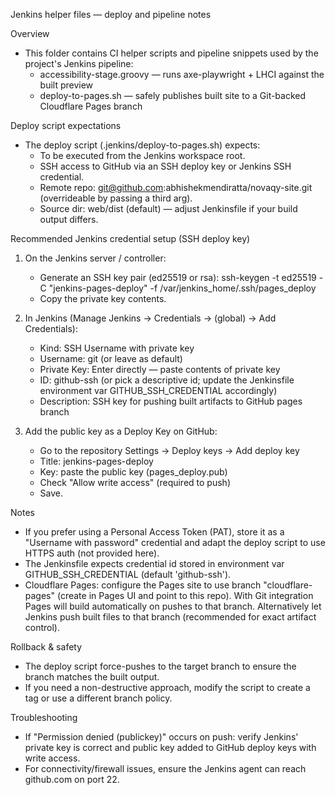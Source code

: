 Jenkins helper files — deploy and pipeline notes

Overview
- This folder contains CI helper scripts and pipeline snippets used by the project's Jenkins pipeline:
  - accessibility-stage.groovy — runs axe-playwright + LHCI against the built preview
  - deploy-to-pages.sh — safely publishes built site to a Git-backed Cloudflare Pages branch

Deploy script expectations
- The deploy script (.jenkins/deploy-to-pages.sh) expects:
  - To be executed from the Jenkins workspace root.
  - SSH access to GitHub via an SSH deploy key or Jenkins SSH credential.
  - Remote repo: git@github.com:abhishekmendiratta/novaqy-site.git (overrideable by passing a third arg).
  - Source dir: web/dist (default) — adjust Jenkinsfile if your build output differs.

Recommended Jenkins credential setup (SSH deploy key)
1. On the Jenkins server / controller:
   - Generate an SSH key pair (ed25519 or rsa):
     ssh-keygen -t ed25519 -C "jenkins-pages-deploy" -f /var/jenkins_home/.ssh/pages_deploy
   - Copy the private key contents.

2. In Jenkins (Manage Jenkins → Credentials → (global) → Add Credentials):
   - Kind: SSH Username with private key
   - Username: git (or leave as default)
   - Private Key: Enter directly — paste contents of private key
   - ID: github-ssh (or pick a descriptive id; update the Jenkinsfile environment var GITHUB_SSH_CREDENTIAL accordingly)
   - Description: SSH key for pushing built artifacts to GitHub pages branch

3. Add the public key as a Deploy Key on GitHub:
   - Go to the repository Settings → Deploy keys → Add deploy key
   - Title: jenkins-pages-deploy
   - Key: paste the public key (pages_deploy.pub)
   - Check "Allow write access" (required to push)
   - Save.

Notes
- If you prefer using a Personal Access Token (PAT), store it as a "Username with password" credential and adapt the deploy script to use HTTPS auth (not provided here).
- The Jenkinsfile expects credential id stored in environment var GITHUB_SSH_CREDENTIAL (default 'github-ssh').
- Cloudflare Pages: configure the Pages site to use branch "cloudflare-pages" (create in Pages UI and point to this repo). With Git integration Pages will build automatically on pushes to that branch. Alternatively let Jenkins push built files to that branch (recommended for exact artifact control).

Rollback & safety
- The deploy script force-pushes to the target branch to ensure the branch matches the built output.
- If you need a non-destructive approach, modify the script to create a tag or use a different branch policy.

Troubleshooting
- If "Permission denied (publickey)" occurs on push: verify Jenkins' private key is correct and public key added to GitHub deploy keys with write access.
- For connectivity/firewall issues, ensure the Jenkins agent can reach github.com on port 22.
